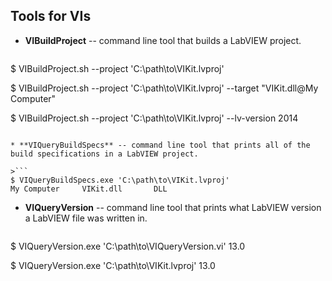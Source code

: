 Tools for VIs
-------------

* **VIBuildProject** -- command line tool that builds a LabVIEW project.

>```
$ VIBuildProject.sh --project 'C:\path\to\VIKit.lvproj'

$ VIBuildProject.sh --project 'C:\path\to\VIKit.lvproj' --target "VIKit.dll@My Computer"

$ VIBuildProject.sh --project 'C:\path\to\VIKit.lvproj' --lv-version 2014
```

* **VIQueryBuildSpecs** -- command line tool that prints all of the build specifications in a LabVIEW project.

>```
$ VIQueryBuildSpecs.exe 'C:\path\to\VIKit.lvproj'
My Computer     VIKit.dll       DLL
```

* **VIQueryVersion** -- command line tool that prints what LabVIEW version a LabVIEW file was written in.

>```
$ VIQueryVersion.exe 'C:\path\to\VIQueryVersion.vi'
13.0

$ VIQueryVersion.exe 'C:\path\to\VIKit.lvproj'
13.0
```

